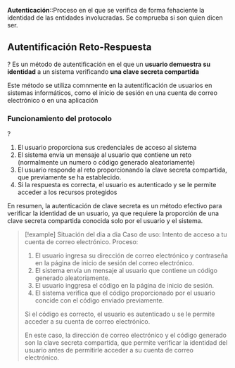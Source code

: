 
**Autenticación**::Proceso en el que se verifica de forma fehaciente la identidad de las entidades involucradas. Se comprueba si son quien dicen ser. <!--SR:!2024-01-30,2,230-->
## Autentificación Reto-Respuesta
?
Es un método de autentificación en el que un **usuario demuestra su identidad** a un sistema verificando **una clave secreta compartida** <!--SR:!2024-01-30,2,250-->

Este método se utiliza comnmente en la autentificación de usuarios en sistemas informáticos, como el inicio de sesión en una cuenta de correo electrónico o en una aplicación

### Funcionamiento del protocolo
?
1. El usuario proporciona sus credenciales de acceso al sistema
2. El sistema envía un mensaje al usuario que contiene un reto (normalmente un numero o código generado aleatoriamente)
3. El usuario responde al reto proporcionando la clave secreta compartida, que previamente se ha establecido.
4. Si la respuesta es correcta, el usuario es autenticado y se le permite acceder a los recursos protegidos <!--SR:!2024-01-29,1,210-->

En resumen, la autenticación de clave secreta es un método efectivo para verificar la identidad de un usuario, ya que requiere la proporción de una clave secreta compartida conocida solo por el usuario y el sistema.


> [!example] Situación del dia a dia
> Caso de uso: Intento de acceso a tu cuenta de correo electrónico.
> Proceso:
> 1. El usuario ingresa su dirección de correo electrónico y contraseña en la página de inicio de sesión del correo electrónico.
> 2. El sistema envía un mensaje al usuario que contiene un código generado aleatoriamente.
> 3. El usuario inggresa el código en la página de inicio de sesión.
> 4. El sistema verifica que el código proporcionado por el usuario concide con el código enviado previamente.
> 
> Si el código es correcto, el usuario es autenticado u se le permite acceder a su cuenta de correo electrónico.
> 
> En este caso, la dirección de correo electrónico y el código generado son la clave secreta compartida, que permite verificar la identidad del usuario antes de permitirle acceder a su cuenta de correo electrónico.

